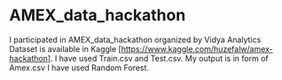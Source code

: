 # AMEX_data_hackathon
I participated in AMEX_data_hackathon organized by Vidya Analytics
Dataset is available in Kaggle [https://www.kaggle.com/huzefalw/amex-hackathon]. 
I have used Train.csv and Test.csv. 
My output is in form of Amex.csv
I have used Random Forest. 
